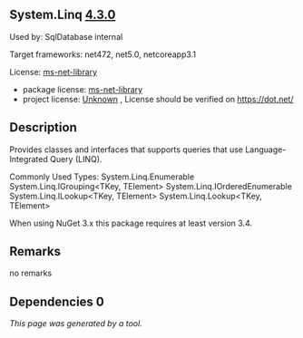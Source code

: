 System.Linq [4.3.0](https://www.nuget.org/packages/System.Linq/4.3.0)
--------------------

Used by: SqlDatabase internal

Target frameworks: net472, net5.0, netcoreapp3.1

License: [ms-net-library](../../../../licenses/ms-net-library) 

- package license: [ms-net-library](http://go.microsoft.com/fwlink/?LinkId=329770) 
- project license: [Unknown](https://dot.net/) , License should be verified on https://dot.net/

Description
-----------
Provides classes and interfaces that supports queries that use Language-Integrated Query (LINQ).

Commonly Used Types:
System.Linq.Enumerable
System.Linq.IGrouping<TKey, TElement>
System.Linq.IOrderedEnumerable<TElement>
System.Linq.ILookup<TKey, TElement>
System.Linq.Lookup<TKey, TElement>
 
When using NuGet 3.x this package requires at least version 3.4.

Remarks
-----------
no remarks


Dependencies 0
-----------


*This page was generated by a tool.*